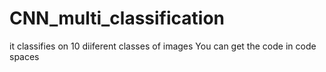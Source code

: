 # CNN_multi_classification
it classifies on 10 diiferent classes of images
You can get the code in code spaces
